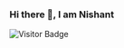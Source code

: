 

<!--
**nish-nm/nish-nm** is a ✨ _special_ ✨ repository because its `README.md` (this file) appears on your GitHub profile.

Here are some ideas to get you started:

- 🔭 I’m currently working on ...
- 🌱 I’m currently learning ...
- 👯 I’m looking to collaborate on ...
- 🤔 I’m looking for help with ...
- 💬 Ask me about ...
- 📫 How to reach me: ...
- 😄 Pronouns: ...
- ⚡ Fun fact: ...
-->
### Hi there 👋, I am Nishant
<!-- (https://www.iamnishant.engineer/)


Hello, my name is Nishant Mishra and I am a graduate from [SRM Inst. of Science and Technology](https://www.srmist.edu.in/) (B.tech CSE). I turn coffee ☕ into code, use tabs over spaces, and interested in Machine Learning and Data Science.
I am most skilled in: Data Analysis and Eating Pizza

- 💻 I’m currently working on my Big Data Ecosystem
- 🌱 I’m exploring Data Science
- 💬 Brainstorm with me over tech, career, and music 


![Rashmi's Github Stats](https://github-readme-stats.vercel.app/api?username=nish-nm&count_private=true&show_icons=true&include_all_commits=true)
![Top Langs](https://github-readme-stats.vercel.app/api/top-langs/?username=nish-nm&hide=TeX&layout=compact)
-->
![Visitor Badge](https://visitor-badge.laobi.icu/badge?page_id=nish-nm.nish-nm)

